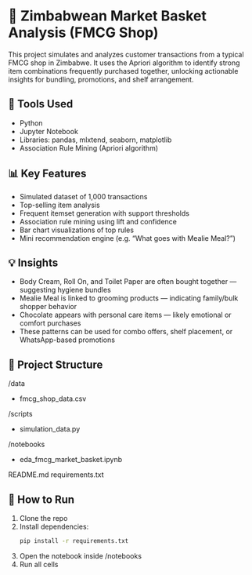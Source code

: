 # 🛒 Zimbabwean Market Basket Analysis (FMCG Shop)

This project simulates and analyzes customer transactions from a typical FMCG shop in Zimbabwe.
It uses the Apriori algorithm to identify strong item combinations frequently purchased together, unlocking actionable 
insights for bundling, promotions, and shelf arrangement.


## 🔧 Tools Used

- Python
- Jupyter Notebook
- Libraries: pandas, mlxtend, seaborn, matplotlib
- Association Rule Mining (Apriori algorithm)


## 📊 Key Features

- Simulated dataset of 1,000 transactions
- Top-selling item analysis
- Frequent itemset generation with support thresholds
- Association rule mining using lift and confidence
- Bar chart visualizations of top rules
- Mini recommendation engine (e.g. “What goes with Mealie Meal?”)


## 💡 Insights

- Body Cream, Roll On, and Toilet Paper are often bought together — suggesting hygiene bundles
- Mealie Meal is linked to grooming products — indicating family/bulk shopper behavior
- Chocolate appears with personal care items — likely emotional or comfort purchases
- These patterns can be used for combo offers, shelf placement, or WhatsApp-based promotions


## 📁 Project Structure

/data
- fmcg_shop_data.csv

/scripts
- simulation_data.py

/notebooks
- eda_fmcg_market_basket.ipynb

README.md
requirements.txt


## 🚀 How to Run

1. Clone the repo
2. Install dependencies:
   ```bash
   pip install -r requirements.txt
   
3. Open the notebook inside /notebooks
4. Run all cells
